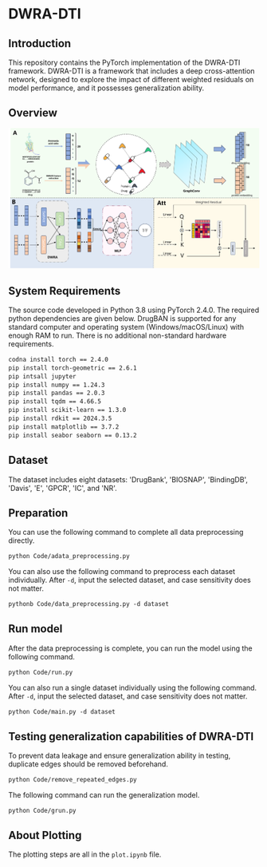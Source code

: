 # DWRA-DTI
## Introduction

This repository contains the PyTorch implementation of the DWRA-DTI framework. DWRA-DTI is a framework that includes a deep cross-attention network, designed to explore the impact of different weighted residuals on model performance, and it possesses generalization ability.

## Overview

![](image\fig1.png)

## System Requirements

The source code developed in Python 3.8 using PyTorch 2.4.0. The required python dependencies are given below. DrugBAN is supported for any standard computer and operating system (Windows/macOS/Linux) with enough RAM to run. There is no additional non-standard hardware requirements.

```xml
codna install torch == 2.4.0
pip install torch-geometric == 2.6.1
pip intsall jupyter
pip install numpy == 1.24.3
pip install pandas == 2.0.3
pip install tqdm == 4.66.5
pip install scikit-learn == 1.3.0
pip install rdkit == 2024.3.5
pip install matplotlib == 3.7.2
pip install seabor seaborn == 0.13.2

```

## Dataset

The dataset includes eight datasets: 'DrugBank', 'BIOSNAP', 'BindingDB', 'Davis', 'E', 'GPCR', 'IC', and 'NR'.

## Preparation

You can use the following command to complete all data preprocessing directly.

```xml
python Code/adata_preprocessing.py
```

You can also use the following command to preprocess each dataset individually. After `-d`, input the selected dataset, and case sensitivity does not matter.

```xml
pythonb Code/data_preprocessing.py -d dataset
```

## Run model

After the data preprocessing is complete, you can run the model using the following command.

```xml
python Code/run.py
```

You can also run a single dataset individually using the following command. After `-d`, input the selected dataset, and case sensitivity does not matter.

```xml
python Code/main.py -d dataset
```

## Testing generalization capabilities of  DWRA-DTI

To prevent data leakage and ensure generalization ability in testing, duplicate edges should be removed beforehand.

```xml
python Code/remove_repeated_edges.py	
```

The following command can run the generalization model.

```
python Code/grun.py
```

## About Plotting

The plotting steps are all in the `plot.ipynb` file.
